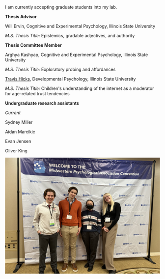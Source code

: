 I am currently accepting graduate students into my lab. 


**Thesis Advisor**

Will Ervin, Cognitive and Experimental Psychology, Illinois State University

_M.S. Thesis Title:_ Epistemics, gradable adjectives, and authority


**Thesis Committee Member**

Arghya Kashyap, Cognitive and Experimental Psychology, Illinois State University


_M.S. Thesis Title:_ Exploratory probing and affordances


[Travis Hicks](https://www.linkedin.com/in/travis-hicks-692519123/), Developmental Psychology, Illinois State University


_M.S. Thesis Title:_ Children's understanding of the internet as a moderator for age-related trust tendencies




**Undergraduate research assistants**

_Current_

Sydney Miller

Aidan Marcikic

Evan Jensen

Oliver King

![Lab photo](assets/labphoto.jpg)


